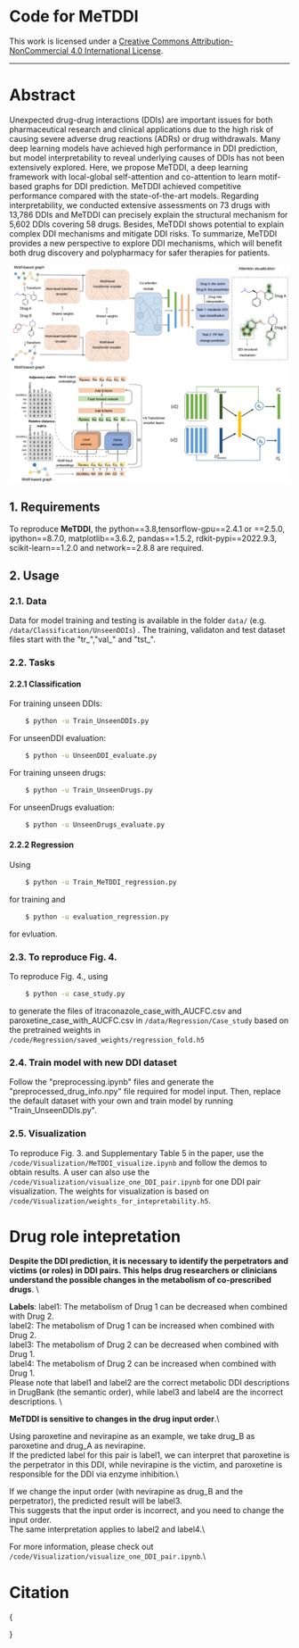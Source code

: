 # Code for MeTDDI


This work is licensed under a
[Creative Commons Attribution-NonCommercial 4.0 International License][cc-by-nc].

[cc-by-nc]: http://creativecommons.org/licenses/by-nc/4.0/

-----------------------------------------------------------------
# Abstract

Unexpected drug-drug interactions (DDIs) are important issues for both pharmaceutical research and clinical
applications due to the high risk of causing severe adverse drug reactions (ADRs) or drug withdrawals. Many
deep learning models have achieved high performance in DDI prediction, but model interpretability to reveal
underlying causes of DDIs has not been extensively explored. Here, we propose MeTDDI, a deep learning
framework with local-global self-attention and co-attention to learn motif-based graphs for DDI prediction.
MeTDDI achieved competitive performance compared with the state-of-the-art models. Regarding
interpretability, we conducted extensive assessments on 73 drugs with 13,786 DDIs and MeTDDI can
precisely explain the structural mechanism for 5,602 DDIs covering 58 drugs. Besides, MeTDDI shows
potential to explain complex DDI mechanisms and mitigate DDI risks. To summarize, MeTDDI provides a
new perspective to explore DDI mechanisms, which will benefit both drug discovery and polypharmacy for
safer therapies for patients.

![Overview of MeTDDI workflow](MeTDDI_workflow.png)

## 1. Requirements

To reproduce **MeTDDI**, the python==3.8,tensorflow-gpu==2.4.1 or ==2.5.0, ipython==8.7.0, matplotlib==3.6.2, pandas==1.5.2, rdkit-pypi==2022.9.3, scikit-learn==1.2.0 and network==2.8.8 are required.

## 2. Usage

### 2.1. Data

Data for model training and testing is available in the folder ``data/`` (e.g. ``/data/Classification/UnseenDDIs``) . The training, validaton and test dataset files start with the "tr_","val_" and "tst_".


### 2.2. Tasks 
#### 2.2.1 Classification
For training unseen DDIs:
```sh
    $ python -u Train_UnseenDDIs.py
```

For unseenDDI evaluation:
```sh
    $ python -u UnseenDDI_evaluate.py
```
For training unseen drugs:

```sh
    $ python -u Train_UnseenDrugs.py
```

For unseenDrugs evaluation:
```sh
    $ python -u UnseenDrugs_evaluate.py
```

#### 2.2.2 Regression
Using 
```sh
    $ python -u Train_MeTDDI_regression.py
```

for training and 
```sh
    $ python -u evaluation_regression.py
```

for evluation.

### 2.3. To reproduce Fig. 4.
To reproduce Fig. 4., using 
```sh
    $ python -u case_study.py
```
to generate the files of itraconazole_case_with_AUCFC.csv and paroxetine_case_with_AUCFC.csv in ``/data/Regression/Case_study`` based on the pretrained weights in ``/code/Regression/saved_weights/regression_fold.h5``

### 2.4. Train model with new DDI dataset
Follow the "preprocessing.ipynb" files and generate the "preprocessed_drug_info.npy" file required for model input. Then, replace the default dataset with your own and train model by running "Train_UnseenDDIs.py".

### 2.5. Visualization
To reproduce Fig. 3. and Supplementary Table 5 in the paper, use the ``/code/Visualization/MeTDDI_visualize.ipynb`` and follow the demos to obtain results. A user can also use the ``/code/Visualization/visualize_one_DDI_pair.ipynb`` for one DDI pair visualization. The weights for visualization is based on ``/code/Visualization/weights_for_intepretability.h5``.

# Drug role intepretation 
**Despite the DDI prediction, it is necessary to identify the perpetrators and victims (or roles) in DDI pairs. This helps drug researchers or clinicians understand the possible changes in the metabolism of co-prescribed drugs**. \

**Labels**:
label1: The metabolism of Drug 1 can be decreased when combined with Drug 2.\
label2: The metabolism of Drug 1 can be increased when combined with Drug 2.\
label3: The metabolism of Drug 2 can be decreased when combined with Drug 1.\
label4: The metabolism of Drug 2 can be increased when combined with Drug 1.\
Please note that label1 and label2 are the correct metabolic DDI descriptions in DrugBank (the semantic order), 
while label3 and label4 are the incorrect descriptions. \

**MeTDDI is sensitive to changes in the drug input order**.\

Using paroxetine and nevirapine as an example, we take drug_B as paroxetine and drug_A as nevirapine. \
If the predicted label for this pair is label1, we can interpret that paroxetine is the perpetrator in this DDI, 
while nevirapine is the victim, and paroxetine is responsible for the DDI via enzyme inhibition.\

If we change the input order (with nevirapine as drug_B and the perpetrator), the predicted result will be label3. \
This suggests that the input order is incorrect, and you need to change the input order. \
The same interpretation applies to label2 and label4.\

For more information, please check out ``/code/Visualization/visualize_one_DDI_pair.ipynb``.\

# Citation
{
    
}

